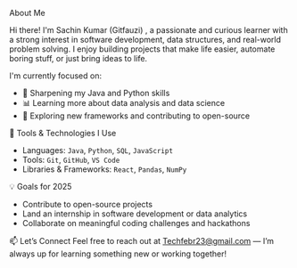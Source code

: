 About Me

Hi there! I'm Sachin Kumar (Gitfauzi) , a passionate and curious learner with a strong interest in software development, data structures, and real-world problem solving. 
I enjoy building projects that make life easier, automate boring stuff, or just bring ideas to life.

I'm currently focused on:
- 🧠 Sharpening my Java and Python skills  
- 📊 Learning more about data analysis and data science  
- 🧪 Exploring new frameworks and contributing to open-source

🔧 Tools & Technologies I Use
- Languages: `Java`, `Python`, `SQL`, `JavaScript`
- Tools: `Git`, `GitHub`, `VS Code`
- Libraries & Frameworks: `React`, `Pandas`, `NumPy`

💡 Goals for 2025
- Contribute to open-source projects  
- Land an internship in software development or data analytics
- Collaborate on meaningful coding challenges and hackathons

📫 Let’s Connect
Feel free to reach out at Techfebr23@gmail.com — I’m always up for learning something new or working together!
